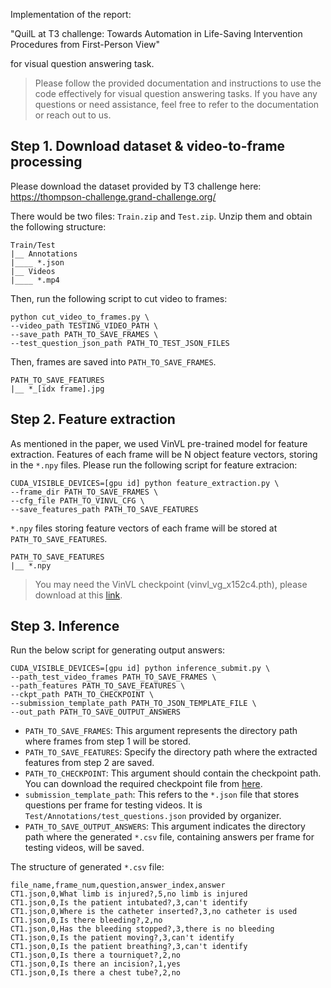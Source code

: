 
Implementation of the report:

"QuilL at T3 challenge: Towards Automation in Life-Saving Intervention Procedures from First-Person View"

for visual question answering task.

> Please follow the provided documentation and instructions to use the code effectively for visual question answering tasks. If you have any questions or need assistance, feel free to refer to the documentation or reach out to us.

## Step 1. Download dataset & video-to-frame processing

Please download the dataset provided by T3 challenge here: https://thompson-challenge.grand-challenge.org/

There would be two files: `Train.zip` and `Test.zip`. Unzip them and obtain the following structure:

```
Train/Test
|__ Annotations
|____ *.json
|__ Videos
|____ *.mp4
```

Then, run the following script to cut video to frames:

```
python cut_video_to_frames.py \
--video_path TESTING_VIDEO_PATH \
--save_path PATH_TO_SAVE_FRAMES \
--test_question_json_path PATH_TO_TEST_JSON_FILES
```

Then, frames are saved into `PATH_TO_SAVE_FRAMES`.

```
PATH_TO_SAVE_FEATURES
|__ *_[idx frame].jpg
```

## Step 2. Feature extraction
As mentioned in the paper, we used VinVL pre-trained model for feature extraction. Features of each frame will be N object feature vectors, storing in the `*.npy` files. Please run the following script for feature extracion:

```
CUDA_VISIBLE_DEVICES=[gpu id] python feature_extraction.py \
--frame_dir PATH_TO_SAVE_FRAMES \
--cfg_file PATH_TO_VINVL_CFG \
--save_features_path PATH_TO_SAVE_FEATURES
```

`*.npy` files storing feature vectors of each frame will be stored at `PATH_TO_SAVE_FEATURES`.

```
PATH_TO_SAVE_FEATURES
|__ *.npy
```

> You may need the VinVL checkpoint (vinvl_vg_x152c4.pth), please download at this [link](https://drive.google.com/drive/folders/16khgvKF8c9xmv4TjmHzIq4Fp-TjXcGaj?usp=drive_link).

## Step 3. Inference

Run the below script for generating output answers:

```
CUDA_VISIBLE_DEVICES=[gpu id] python inference_submit.py \
--path_test_video_frames PATH_TO_SAVE_FRAMES \
--path_features PATH_TO_SAVE_FEATURES \
--ckpt_path PATH_TO_CHECKPOINT \
--submission_template_path PATH_TO_JSON_TEMPLATE_FILE \
--out_path PATH_TO_SAVE_OUTPUT_ANSWERS
```

* `PATH_TO_SAVE_FRAMES`: This argument represents the directory path where frames from step 1 will be stored.
* `PATH_TO_SAVE_FEATURES`: Specify the directory path where the extracted features from step 2 are saved.
* `PATH_TO_CHECKPOINT`: This argument should contain the checkpoint path. You can download the required checkpoint file from [here]([link-to-download-checkpoint](https://drive.google.com/drive/folders/16khgvKF8c9xmv4TjmHzIq4Fp-TjXcGaj?usp=sharing)).
* `submission_template_path`: This refers to the `*.json` file that stores questions per frame for testing videos. It is `Test/Annotations/test_questions.json` provided by organizer.
* `PATH_TO_SAVE_OUTPUT_ANSWERS`: This argument indicates the directory path where the generated `*.csv` file, containing answers per frame for testing videos, will be saved.

The structure of generated `*.csv` file:
```
file_name,frame_num,question,answer_index,answer
CT1.json,0,What limb is injured?,5,no limb is injured
CT1.json,0,Is the patient intubated?,3,can't identify
CT1.json,0,Where is the catheter inserted?,3,no catheter is used
CT1.json,0,Is there bleeding?,2,no
CT1.json,0,Has the bleeding stopped?,3,there is no bleeding
CT1.json,0,Is the patient moving?,3,can't identify
CT1.json,0,Is the patient breathing?,3,can't identify
CT1.json,0,Is there a tourniquet?,2,no
CT1.json,0,Is there an incision?,1,yes
CT1.json,0,Is there a chest tube?,2,no
```
